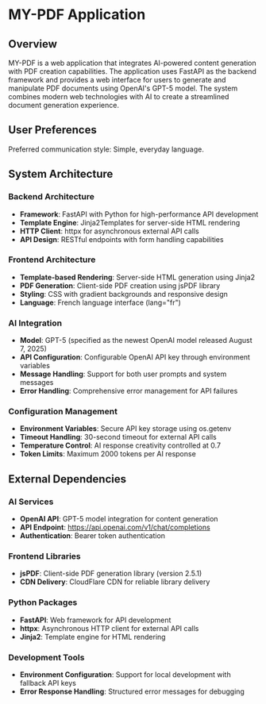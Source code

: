 # MY-PDF Application

## Overview

MY-PDF is a web application that integrates AI-powered content generation with PDF creation capabilities. The application uses FastAPI as the backend framework and provides a web interface for users to generate and manipulate PDF documents using OpenAI's GPT-5 model. The system combines modern web technologies with AI to create a streamlined document generation experience.

## User Preferences

Preferred communication style: Simple, everyday language.

## System Architecture

### Backend Architecture
- **Framework**: FastAPI with Python for high-performance API development
- **Template Engine**: Jinja2Templates for server-side HTML rendering
- **HTTP Client**: httpx for asynchronous external API calls
- **API Design**: RESTful endpoints with form handling capabilities

### Frontend Architecture
- **Template-based Rendering**: Server-side HTML generation using Jinja2
- **PDF Generation**: Client-side PDF creation using jsPDF library
- **Styling**: CSS with gradient backgrounds and responsive design
- **Language**: French language interface (lang="fr")

### AI Integration
- **Model**: GPT-5 (specified as the newest OpenAI model released August 7, 2025)
- **API Configuration**: Configurable OpenAI API key through environment variables
- **Message Handling**: Support for both user prompts and system messages
- **Error Handling**: Comprehensive error management for API failures

### Configuration Management
- **Environment Variables**: Secure API key storage using os.getenv
- **Timeout Handling**: 30-second timeout for external API calls
- **Temperature Control**: AI response creativity controlled at 0.7
- **Token Limits**: Maximum 2000 tokens per AI response

## External Dependencies

### AI Services
- **OpenAI API**: GPT-5 model integration for content generation
- **API Endpoint**: https://api.openai.com/v1/chat/completions
- **Authentication**: Bearer token authentication

### Frontend Libraries
- **jsPDF**: Client-side PDF generation library (version 2.5.1)
- **CDN Delivery**: CloudFlare CDN for reliable library delivery

### Python Packages
- **FastAPI**: Web framework for API development
- **httpx**: Asynchronous HTTP client for external API calls
- **Jinja2**: Template engine for HTML rendering

### Development Tools
- **Environment Configuration**: Support for local development with fallback API keys
- **Error Response Handling**: Structured error messages for debugging